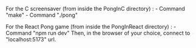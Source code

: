 For the C screensaver (from inside the PongInC directory) :
	- Command "make"
	- Command "./pong"

For the React Pong game (from inside the PongInReact directory) :
	- Command "npm run dev"
Then, in the browser of your choice, connect to "localhost:5173" url.
